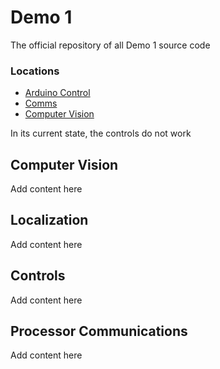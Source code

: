 # Demo 1
The official repository of all Demo 1 source code
### Locations
- [Arduino Control](src/Arduino/)
- [Comms](src/Comms/)
- [Computer Vision](src/Finder)


In its current state, the controls do not work
## Computer Vision
Add content here
## Localization
Add content here
## Controls
Add content here
## Processor Communications
Add content here